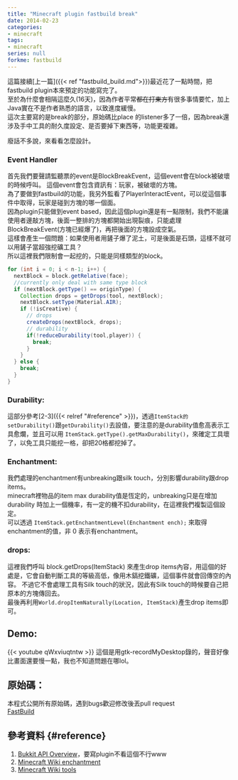 ```yaml
---
title: "Minecraft plugin fastbuild break"
date: 2014-02-23
categories:
- minecraft
tags:
- minecraft
series: null
forkme: fastbuild
---
```


這篇接續[上一篇]({{< ref "fastbuild_build.md">}})最近花了一點時間，把fastbuild plugin本來預定的功能寫完了。  
至於為什麼會相隔這麼久(16天)，因為作者平常~~都在打東方~~有很多事情要忙，加上Java實在不是作者熟悉的語言，以致進度緩慢。  
這次主要寫的是break的部分，原始碼比place 的listener多了一倍，因為break還涉及手中工具的耐久度設定、是否要掉下東西等，功能更複雜。  
<!--more-->
廢話不多說，來看看怎麼設計。  

### Event Handler

首先我們要聲請監聽票的event是BlockBreakEvent，這個event會在block被破壞的時候呼叫。 這個event會包含資訊有：玩家，被破壞的方塊。  
為了要做到fastbuild的功能，我另外監看了PlayerInteractEvent，可以從這個事件中取得，玩家是碰到方塊的哪一個面。  
因為plugin只能做到event based，因此這個plugin還是有一點限制，我們不能讓使用者邊敲方塊，後面一整排的方塊都開始出現裂痕，只能處理BlockBreakEvent(方塊已經爆了)，再把後面的方塊設成空氣。  
這樣會產生一個問題：如果使用者用鏟子爆了泥土，可是後面是石頭，這樣不就可以用鏟子當超強挖礦工具？  
所以這裡我們限制會一起挖的，只能是同樣類型的block。   
```java
for (int i = 0; i < n-1; i++) {
  nextBlock = block.getRelative(face);
  //currently only deal with same type block
  if (nextBlock.getType() == originType) {
    Collection drops = getDrops(tool, nextBlock);
    nextBlock.setType(Material.AIR);
    if (!isCreative) {
      // drops
      createDrops(nextBlock, drops);
      // durability
      if(!reduceDurability(tool,player)) {
        break;
      }
    }
  } else {
    break;
  }
}
```

### Durability:
這部分參考[2-3]({{< relref "#reference" >}})，透過`ItemStack的setDurability()`跟`getDurability()`去設值，要注意的是durability值愈高表示工具愈爛，並且可以用 `ItemStack.getType().getMaxDurability()`，來確定工具壞了，以免工具只能挖一格，卻把20格都挖掉了。  

### Enchantment:
我們處理的enchantment有unbreaking跟silk touch，分別影響durability跟drop items。  
minecraft裡物品的item max durability值是恆定的，unbreaking只是在增加durability 時加上一個機率，有一定的機不扣durability，在這裡我們複製這個設定。  
可以透過 `ItemStack.getEnchantmentLevel(Enchantment ench);` 來取得enchantment的值，非 0 表示有enchantment。  

### drops:
這裡我們呼叫 block.getDrops(ItemStack) 來產生drop items內容，用這個的好處是，它會自動判斷工具的等級高低，像用木鎬挖鐵礦，這個事件就會回傳空的內容。
不過它不會處理工具有Silk touch的狀況，因此有Silk touch的時候要自己把原本的方塊傳回去。  
最後再利用`World.dropItemNaturally(Location, ItemStack)`產生drop items即可。  

## Demo:
{{< youtube qWxviuqtntw >}}
這個是用gtk-recordMyDesktop錄的，聲音好像比畫面還要慢一點，我也不知道問題在哪lol。    

## 原始碼：
本程式公開所有原始碼，遇到bugs歡迎修改後丟pull request  
[FastBuild](https://github.com/lc85301/FastBuild)

## 參考資料 {#reference}

1. [Bukkit API Overview](http://jd.bukkit.org/)，要寫plugin不看這個不行www  
2. [Minecraft Wiki enchantment](http://minecraft.gamepedia.com/Enchanting)  
3. [Minecraft Wiki tools](http://minecraft.gamepedia.com/Tools)